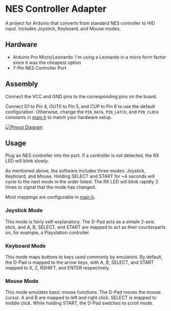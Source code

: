 # NES Controller Adapter

A project for Arduino that converts from standard NES controller to HID input.
Includes Joystick, Keyboard, and Mouse modes.

## Hardware

- Arduino Pro Micro/Leonardo: I'm using a Leonardo in a micro form factor since it was the cheapest option
- 7-Pin NES Controller Port

## Assembly

Connect the VCC and GND pins to the corresponding pins on the board. 

Connect D1 to Pin 4, OUT0 to Pin 5, and CUP to Pin 6 to use the default configuration. Otherwise, change the `PIN_DATA`, `PIN_LATCH`, and `PIN_CLOCK` constants in [main.h](include/main.h) to match your hardware setup.

[![Pinout Diagram](https://psmay.com/wp-content/uploads/2011/10/nes-controller-pinout.png)](https://psmay.com/wp-content/uploads/2011/10/nes-controller-pinout.png)

## Usage

Plug an NES controller into the port. If a controller is not detected, the RX LED will blink slowly.

As mentioned above, the software includes three modes: Joystick, Keyboard, and Mouse. Holding SELECT and START for ~4 seconds will cycle to the next mode in the order listed. The RX LED will blink rapidly 3 times to signal that the mode has changed.

Most mappings are configurable in [main.h](include/main.h).

### Joystick Mode

This mode is fairly self-explanatory. The D-Pad acts as a simple 2-axis stick, and A, B, SELECT, and START are mapped to act as their counterparts on, for example, a Playstation controller.

### Keyboard Mode

This mode maps buttons to keys used commonly by emulators. By default, the D-Pad is mapped to the arrow keys, with A, B, SELECT, and START mapped to X, Z, RSHIFT, and ENTER respectively.

### Mouse Mode

This mode emulates basic mouse functions. The D-Pad moves the mouse cursor. A and B are mapped to left and right click. SELECT is mapped to middle click. While holding START, the D-Pad switches to scroll mode.
